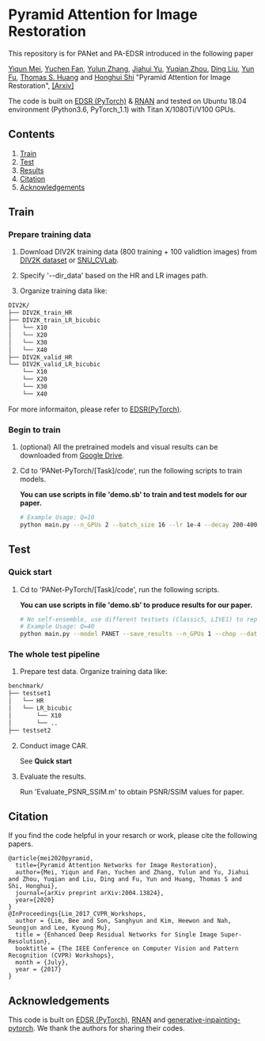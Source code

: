 # Pyramid Attention for Image Restoration
This repository is for PANet and PA-EDSR introduced in the following paper

[Yiqun Mei](http://yiqunm2.web.illinois.edu/), [Yuchen Fan](https://scholar.google.com/citations?user=BlfdYL0AAAAJ&hl=en), [Yulun Zhang](http://yulunzhang.com/), [Jiahui Yu](https://jiahuiyu.com/), [Yuqian Zhou](https://yzhouas.github.io/), [Ding Liu](https://scholar.google.com/citations?user=PGtHUI0AAAAJ&hl=en), [Yun Fu](http://www1.ece.neu.edu/~yunfu/), [Thomas S. Huang](http://ifp-uiuc.github.io/) and [Honghui Shi](https://www.humphreyshi.com/) "Pyramid Attention for Image Restoration", [[Arxiv]](https://temp) 

The code is built on [EDSR (PyTorch)](https://github.com/thstkdgus35/EDSR-PyTorch) & [RNAN](https://github.com/yulunzhang/RNAN) and tested on Ubuntu 18.04 environment (Python3.6, PyTorch_1.1) with Titan X/1080Ti/V100 GPUs.

## Contents
1. [Train](#train)
2. [Test](#test)
3. [Results](#results)
4. [Citation](#citation)
5. [Acknowledgements](#acknowledgements)

## Train
### Prepare training data 

1. Download DIV2K training data (800 training + 100 validtion images) from [DIV2K dataset](https://data.vision.ee.ethz.ch/cvl/DIV2K/) or [SNU_CVLab](https://cv.snu.ac.kr/research/EDSR/DIV2K.tar).

2. Specify '--dir_data' based on the HR and LR images path.

3. Organize training data like:
```bash
DIV2K/
├── DIV2K_train_HR
├── DIV2K_train_LR_bicubic
│   └── X10
│   └── X20
│   └── X30
│   └── X40
├── DIV2K_valid_HR
└── DIV2K_valid_LR_bicubic
    └── X10
    └── X20
    └── X30
    └── X40
```
For more informaiton, please refer to [EDSR(PyTorch)](https://github.com/thstkdgus35/EDSR-PyTorch).

### Begin to train

1. (optional) All the pretrained models and visual results can be downloaded from [Google Drive](https://drive.google.com/open?id=1q9iUzqYX0fVRzDu4J6fvSPRosgOZoJJE).

2. Cd to 'PANet-PyTorch/[Task]/code', run the following scripts to train models.

    **You can use scripts in file 'demo.sb' to train and test models for our paper.**

    ```bash
    # Example Usage: Q=10 
    python main.py --n_GPUs 2 --batch_size 16 --lr 1e-4 --decay 200-400-600-800 ---save_models --n_resblocks 80 --model PANET --scale 10 --patch_size 48 --save PANET_Q10 --n_feats 64 --data_train DIV2K --chop
    ```
## Test
### Quick start

1. Cd to 'PANet-PyTorch/[Task]/code', run the following scripts.

    **You can use scripts in file 'demo.sb' to produce results for our paper.**

    ```bash
    # No self-ensemble, use different testsets (Classic5, LIVE1) to reproduce the results in the paper.
    # Example Usage: Q=40
    python main.py --model PANET --save_results --n_GPUs 1 --chop --data_test classic5+LIVE1 --scale 40 --n_resblocks 80 --n_feats 64 --pre_train ../Q40.pt --test_only

    ```

### The whole test pipeline
1. Prepare test data. Organize training data like:
```bash
benchmark/
├── testset1
│   └── HR 
│   └── LR_bicubic
│   	└── X10
│   	└── ..
├── testset2
```

2. Conduct image CAR. 

    See **Quick start**
3. Evaluate the results.

    Run 'Evaluate_PSNR_SSIM.m' to obtain PSNR/SSIM values for paper.

## Citation
If you find the code helpful in your resarch or work, please cite the following papers.
```
@article{mei2020pyramid,
  title={Pyramid Attention Networks for Image Restoration},
  author={Mei, Yiqun and Fan, Yuchen and Zhang, Yulun and Yu, Jiahui and Zhou, Yuqian and Liu, Ding and Fu, Yun and Huang, Thomas S and Shi, Honghui},
  journal={arXiv preprint arXiv:2004.13824},
  year={2020}
}
@InProceedings{Lim_2017_CVPR_Workshops,
  author = {Lim, Bee and Son, Sanghyun and Kim, Heewon and Nah, Seungjun and Lee, Kyoung Mu},
  title = {Enhanced Deep Residual Networks for Single Image Super-Resolution},
  booktitle = {The IEEE Conference on Computer Vision and Pattern Recognition (CVPR) Workshops},
  month = {July},
  year = {2017}
}
```
## Acknowledgements
This code is built on [EDSR (PyTorch)](https://github.com/thstkdgus35/EDSR-PyTorch), [RNAN](https://github.com/yulunzhang/RNAN) and [generative-inpainting-pytorch](https://github.com/daa233/generative-inpainting-pytorch). We thank the authors for sharing their codes.
